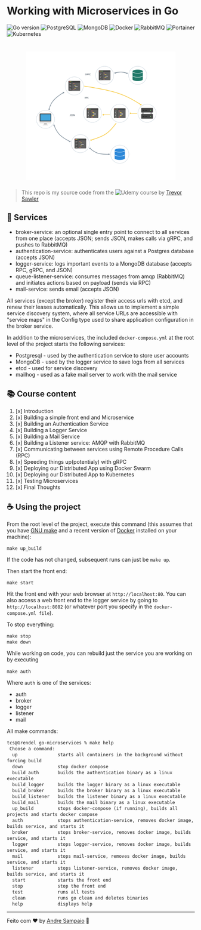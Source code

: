 # Working with Microservices in Go

![Go version](https://img.shields.io/badge/goversion-v1.20.x-blue)
![PostgreSQL](https://img.shields.io/badge/-PostgreSQL-336791?style=flat&logo=postgresql&color=555555)
![MongoDB](https://img.shields.io/badge/MongoDB-47A248?style=flat&logo=mongodb&color=555555)
![Docker](https://img.shields.io/badge/-Docker-2496ED?style=flat&logo=docker&color=555555)
![RabbitMQ](https://img.shields.io/badge/-RabbitMQ-FF6600?style=flat&logo=rabbitmq&color=555555)
![Portainer](https://img.shields.io/badge/-Portainer-FF6600?style=flat&logo=portainer&color=555555)
![Kubernetes](https://img.shields.io/badge/-Kubernetes-FF6600?style=flat&logo=kubernetes&color=555555)

<h1 align="center">
    <img src=".github/services.png" alt="Build" width="400px" />
</h1>

> This repo is my source code from the ![Udemy](https://img.shields.io/badge/-Working%20with%20Microservices%20in%20Go-white?style=flat&logo=udemy&color=A435F0&logoColor=white) course by [Trevor Sawler](https://github.com/tsawler)

## 🧩 Services

- broker-service: an optional single entry point to connect to all services from one place (accepts JSON;
  sends JSON, makes calls via gRPC, and pushes to RabbitMQ)
- authentication-service: authenticates users against a Postgres database (accepts JSON)
- logger-service: logs important events to a MongoDB database (accepts RPC, gRPC, and JSON)
- queue-listener-service: consumes messages from amqp (RabbitMQ) and initiates actions based on payload (sends via RPC)
- mail-service: sends email (accepts JSON)

All services (except the broker) register their access urls with etcd, and renew their leases automatically.
This allows us to implement a simple service discovery system, where all service URLs are accessible with
"service maps" in the Config type used to share application configuration in the broker service.

In addition to the microservices, the included `docker-compose.yml` at the root level of the project
starts the following services:

- Postgresql - used by the authentication service to store user accounts
- MongoDB - used by the logger service to save logs from all services
- etcd - used for service discovery
- mailhog - used as a fake mail server to work with the mail service

## 📚 Course content

1. [x] Introduction
2. [x] Building a simple front end and Microservice
3. [x] Building an Authentication Service
4. [x] Building a Logger Service
5. [x] Building a Mail Service
6. [x] Building a Listener service: AMQP with RabbitMQ
7. [x] Communicating between services using Remote Procedure Calls (RPC)
8. [x] Speeding things up(potentialy) with gRPC
9. [x] Deploying our Distributed App using Docker Swarm
10. [x] Deploying our Distributed App to Kubernetes
11. [x] Testing Microservices
12. [x] Final Thoughts

## ☕ Using the project

From the root level of the project, execute this command (this assumes that you have
[GNU make](https://www.gnu.org/software/make/) and a recent version
of [Docker](https://www.docker.com/products/docker-desktop) installed on your machine):

```
make up_build
```

If the code has not changed, subsequent runs can just be `make up`.

Then start the front end:

```
make start
```

Hit the front end with your web browser at `http://localhost:80`. You can also access a web
front end to the logger service by going to `http://localhost:8082` (or whatever port you
specify in the `docker-compose.yml file`).

To stop everything:

```
make stop
make down
```

While working on code, you can rebuild just the service you are working on by
executing

`make auth`

Where `auth` is one of the services:

- auth
- broker
- logger
- listener
- mail

All make commands:

```
tcs@Grendel go-microservices % make help
 Choose a command:
  up               starts all containers in the background without forcing build
  down             stop docker compose
  build_auth       builds the authentication binary as a linux executable
  build_logger     builds the logger binary as a linux executable
  build_broker     builds the broker binary as a linux executable
  build_listener   builds the listener binary as a linux executable
  build_mail       builds the mail binary as a linux executable
  up_build         stops docker-compose (if running), builds all projects and starts docker compose
  auth             stops authentication-service, removes docker image, builds service, and starts it
  broker           stops broker-service, removes docker image, builds service, and starts it
  logger           stops logger-service, removes docker image, builds service, and starts it
  mail             stops mail-service, removes docker image, builds service, and starts it
  listener         stops listener-service, removes docker image, builds service, and starts it
  start            starts the front end
  stop             stop the front end
  test             runs all tests
  clean            runs go clean and deletes binaries
  help             displays help
```

---

Feito com ❤ by [Andre Sampaio](https://github.com/apsampaio) :wave:
